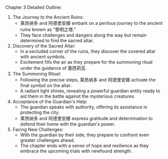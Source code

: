 Chapter 3 Detailed Outline:
1. The Journey to the Ancient Ruins:
   - 莱昂纳多 and 阿德里安娜 embark on a perilous journey to the ancient ruins known as "黎明之塔."
   - They face challenges and dangers along the way but remain determined to find the sacred altar.
2. Discovery of the Sacred Altar:
   - In a secluded corner of the ruins, they discover the covered altar with ancient symbols.
   - Excitement fills the air as they prepare for the summoning ritual under the guidance of 塞西莉亚.
3. The Summoning Ritual:
   - Following the precise steps, 莱昂纳多 and 阿德里安娜 activate the final symbol on the altar.
   - A radiant light shines, revealing a powerful guardian entity ready to aid them in the battle against the mysterious creatures.
4. Acceptance of the Guardian's Help:
   - The guardian speaks with authority, offering its assistance in protecting the city.
   - 莱昂纳多 and 阿德里安娜 express gratitude and determination to defend their home with the guardian's power.
5. Facing New Challenges:
   - With the guardian by their side, they prepare to confront even greater challenges ahead.
   - The chapter ends with a sense of hope and resilience as they embrace the upcoming trials with newfound strength.
